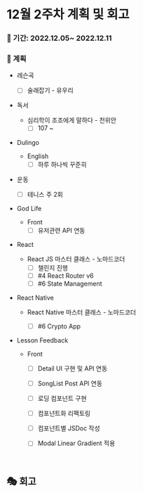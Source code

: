 # 12월 2주차 계획 및 회고

### 📆 기간: 2022.12.05~ 2022.12.11

### 📑 계획

- 레슨곡

  - [ ] 술래잡기 - 유우리
- 독서
  - 심리학이 조조에게 말하다 - 천위안
    - [ ] 107 ~ 
- Dulingo
  - English
    - [ ] 하루 하나씩 꾸준히
- 운동
  - [ ] 테니스 주 2회
- God Life
  - Front
    - [ ] 유저관련 API 연동
- React
  - React JS 마스터 클래스 - 노마드코더
    - [ ] 챌린지 진행
    - [ ] #4 React Router v6
    - [ ] #6 State Management
- React Native

  - React Native 마스터 클래스 - 노마드코더

    - [ ] #6 Crypto App
- Lesson Feedback
  - Front
    - [ ] Detail UI 구현 및 API 연동
    - [ ] SongList Post API 연동
    - [ ] 로딩 컴포넌트 구현
    - [ ] 컴포넌트화 리팩토링
    - [ ] 컴포넌트별 JSDoc 작성
    - [ ] Modal Linear Gradient 적용


<br/>

## 🎭 회고

